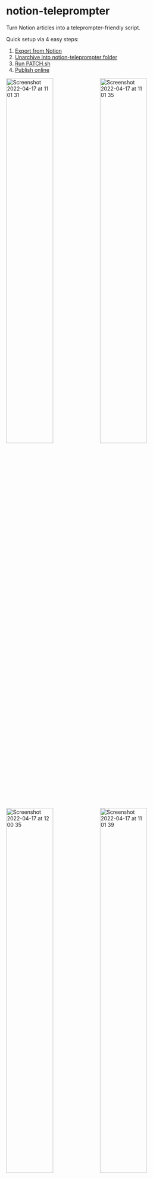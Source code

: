 # notion-teleprompter
Turn Notion articles into a teleprompter-friendly script.

Quick setup via 4 easy steps:

1. [Export from Notion](#1-export-from-notion)
2. [Unarchive into notion-teleprompter folder](#2-unarchive-and-put-into-the-notion-teleprompter-folder)
3. [Run PATCH.sh](#3-run-patchsh)
4. [Publish online](#4-the-teleprompter-friendly-script-is-ready-now-publish-it-online-or-run-locally)

<img width="50%" alt="Screenshot 2022-04-17 at 11 01 31" src="https://user-images.githubusercontent.com/1618344/163702575-f04a7122-faa9-440e-8d07-c2695264ebca.png"><img width="50%" alt="Screenshot 2022-04-17 at 11 01 35" src="https://user-images.githubusercontent.com/1618344/163701953-fe8bd198-a607-4471-978f-70a2ee17792b.png"><img width="50%" alt="Screenshot 2022-04-17 at 12 00 35" src="https://user-images.githubusercontent.com/1618344/163702716-b87a11a5-9f65-4a01-86ae-123aaefeda37.png"><img width="50%" alt="Screenshot 2022-04-17 at 11 01 39" src="https://user-images.githubusercontent.com/1618344/163701955-f7d33c07-8ee2-4610-bc63-4156119253f5.png">


## Setup

### 1. Export from Notion
Select HTML and include subpages.

<img width="293" alt="Screenshot 2022-04-17 at 11 03 15" src="https://user-images.githubusercontent.com/1618344/163702508-f041f065-fe55-492a-819c-12d84e8b9199.png"> &nbsp; <img width="390" alt="Screenshot 2022-04-17 at 11 03 45" src="https://user-images.githubusercontent.com/1618344/163702513-722a99dc-fe43-4f12-a19c-bd7b1b1e848e.png">

---

### 2. Unarchive and put into the `notion-teleprompter` folder.
Keeping many exports in the `notion-teleprompter` simultaneously is also supported.

<img width="553" alt="Screenshot 2022-04-17 at 11 05 54" src="https://user-images.githubusercontent.com/1618344/163702585-8663698e-9bd3-486a-bbc4-eb7691801fa4.png">

---


### 3. Run `./PATCH.sh`

<img width="760" alt="Screenshot 2022-04-17 at 11 10 13" src="https://user-images.githubusercontent.com/1618344/163702607-39f13fd7-e1d5-413c-af47-1566944f5cc3.png">

---

### 4. The teleprompter-friendly script is ready! Now publish it online or run locally.
Upload the contents of the `notion-teleprompter` folder onto any HTML-hosting. Here, I use [surge.sh](https://surge.sh) as an example. Surge.sh is a no-hassle static hosting. Check out how to use: https://surge.sh/help/getting-started-with-surge

<img width="763" alt="Screenshot 2022-04-17 at 11 10 44" src="https://user-images.githubusercontent.com/1618344/163702608-6d68359c-42a6-479e-8106-38bf2f9da205.png">
<img width="920" alt="Screenshot 2022-04-17 at 11 13 28 copy" src="https://user-images.githubusercontent.com/1618344/163702767-18c4b4a0-93ad-4255-8844-a830e504ee69.png">

---

## Using the hardware teleprompter

Open your generated script in the browser (in my case [https://my-teleprompter-script.surge.sh](https://my-teleprompter-script.surge.sh)) on any device that fits your teleprompter.

It could be a tablet.

<img width="500" src="https://user-images.githubusercontent.com/1618344/163702627-4740b7ba-5e81-4b73-8b1a-195b3c37c875.jpeg">


Or even a laptop.

<img width="500" src="https://user-images.githubusercontent.com/1618344/163702812-45a3efa7-de7e-4e5f-acb6-12d5171fb6db.png">


Then remotely scroll the script

* Either via [Bluetooth remote](https://www.google.com/search?q=ipad+bluetooth+remote) for mobile devices. They usually come with the teleprompter and work as a simple Bluetooth keyboard. So you don't need to install any teleprompter apps — only pair the remote via Bluetooth.
* Or via your phone using [Switch Control](https://www.google.com/search?q=control+ipad+remotely+from+iphone) or alternative solutions.
